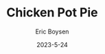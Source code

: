 ---
layout: recipe-page
permalink: /recipes/chicken-pot-pie/
gallery: true
title: Chicken Pot Pie
description: 
thumbnail: 
author: Eric Boysen
date: 2023-5-24

category: Unlabeled
cuisine: Unlabeled
college: true
preptime: 30
resttime: 0
cooktime: 30
servings: 1

ingredients:
- 1 pie crust
- 1 lb white meat chicken
- 4 tbsp butter
- 1/2 onion
- celery
- carrots
- thyme
- 4 tbsp flour
- 1/4 cup white wine
- 2 cups chicken stock
- Kosher salt
- Black pepper
- Parsley
- 1/2 cup frozen peas
- 1/4 cup heavy cream
- Sage
instructions:
- Make pie crust ahead of time and allow to cool. After,refrigerated, remove, roll out, and cut to size. Baste with butter and place in 400 degree oven for 30 minutes or until gold
- Heat cast iron skillet and place 2 tbsp of butter in until foams
- Cook chicken until white
- Add remaining butter and onions and saute for 2-3 minutes
- Add celery and carrots. Season with salt pepper thyme and sage.
- Once soft add flour to thicken and deglaze with wine.
- Add chicken stock and allow to thicken.
- Finish seasoning with salt and pepper
- Add parsley, peas, and heavy cream. 
- Place finished pie crust on top and finish cooking in oven for 10 minutes
- Allow 5-10 minutes to cool
tips:
---
